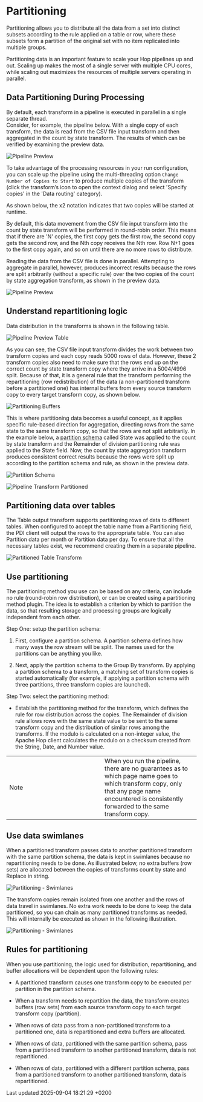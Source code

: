 <div id="header">

# Partitioning

</div>

<div id="content">

<div id="preamble">

<div class="sectionbody">

<div class="paragraph">

Partitioning allows you to distribute all the data from a set into distinct subsets according to the rule applied on a table or row, where these subsets form a partition of the original set with no item replicated into multiple groups.

</div>

<div class="paragraph">

Partitioning data is an important feature to scale your Hop pipelines up and out. Scaling up makes the most of a single server with multiple CPU cores, while scaling out maximizes the resources of multiple servers operating in parallel.

</div>

</div>

</div>

<div class="sect1">

## Data Partitioning During Processing

<div class="sectionbody">

<div class="paragraph">

By default, each transform in a pipeline is executed in parallel in a single separate thread.  
Consider, for example, the pipeline below. With a single copy of each transform, the data is read from the CSV file input transform and then aggregated in the count by state transform. The results of which can be verified by examining the preview data.

</div>

<div class="imageblock">

<div class="content">

![Pipeline Preview](/images/hop-gui/pipeline/partitionining-preview.png)

</div>

</div>

<div class="paragraph">

To take advantage of the processing resources in your run configuration, you can scale up the pipeline using the multi-threading option `Change Number of Copies to Start` to produce multiple copies of the transform (click the transform’s icon to open the context dialog and select 'Specify copies' in the 'Data routing' category).

</div>

<div class="paragraph">

As shown below, the x2 notation indicates that two copies will be started at runtime.

</div>

<div class="paragraph">

By default, this data movement from the CSV file input transform into the count by state transform will be performed in round-robin order. This means that if there are 'N' copies, the first copy gets the first row, the second copy gets the second row, and the Nth copy receives the Nth row. Row N+1 goes to the first copy again, and so on until there are no more rows to distribute.

</div>

<div class="paragraph">

Reading the data from the CSV file is done in parallel. Attempting to aggregate in parallel, however, produces incorrect results because the rows are split arbitrarily (without a specific rule) over the two copies of the count by state aggregation transform, as shown in the preview data.

</div>

<div class="imageblock">

<div class="content">

![Pipeline Preview](/images/hop-gui/pipeline/partitionining-preview-2.png)

</div>

</div>

</div>

</div>

<div class="sect1">

## Understand repartitioning logic

<div class="sectionbody">

<div class="paragraph">

Data distribution in the transforms is shown in the following table.

</div>

<div class="imageblock">

<div class="content">

![Pipeline Preview Table](/images/hop-gui/pipeline/partitionining-preview-table.png)

</div>

</div>

<div class="paragraph">

As you can see, the CSV file input transform divides the work between two transform copies and each copy reads 5000 rows of data. However, these 2 transform copies also need to make sure that the rows end up on the correct count by state transform copy where they arrive in a 5004/4996 split. Because of that, it is a general rule that the transform performing the repartitioning (row redistribution) of the data (a non-partitioned transform before a partitioned one) has internal buffers from every source transform copy to every target transform copy, as shown below.

</div>

<div class="imageblock">

<div class="content">

![Partitioning Buffers](/images/hop-gui/pipeline/partitionining-buffers.png)

</div>

</div>

<div class="paragraph">

This is where partitioning data becomes a useful concept, as it applies specific rule-based direction for aggregation, directing rows from the same state to the same transform copy, so that the rows are not split arbitrarily. In the example below, a [partition schema](metadata-types/partition-schema.4NvvqDYwo9) called State was applied to the count by state transform and the Remainder of division partitioning rule was applied to the State field. Now, the count by state aggregation transform produces consistent correct results because the rows were split up according to the partition schema and rule, as shown in the preview data.

</div>

<div class="imageblock">

<div class="content">

![Partition Schema](/images/hop-gui/pipeline/partitionining-partition-schema.png)

</div>

</div>

<div class="imageblock">

<div class="content">

![Pipeline Transform Partitioned](/images/hop-gui/pipeline/partitionining-partitioned.png)

</div>

</div>

</div>

</div>

<div class="sect1">

## Partitioning data over tables

<div class="sectionbody">

<div class="paragraph">

The Table output transform supports partitioning rows of data to different tables. When configured to accept the table name from a Partitioning field, the PDI client will output the rows to the appropriate table. You can also Partition data per month or Partition data per day. To ensure that all the necessary tables exist, we recommend creating them in a separate pipeline.

</div>

<div class="imageblock">

<div class="content">

![Partitioned Table Transform](/images/hop-gui/pipeline/partitionining-table.png)

</div>

</div>

</div>

</div>

<div class="sect1">

## Use partitioning

<div class="sectionbody">

<div class="paragraph">

The partitioning method you use can be based on any criteria, can include no rule (round-robin row distribution), or can be created using a partitioning method plugin. The idea is to establish a criterion by which to partition the data, so that resulting storage and processing groups are logically independent from each other.

</div>

<div class="paragraph">

Step One: setup the partition schema:

</div>

<div class="olist arabic">

1.  First, configure a partition schema. A partition schema defines how many ways the row stream will be split. The names used for the partitions can be anything you like.

2.  Next, apply the partition schema to the Group By transform. By applying a partition schema to a transform, a matching set of transform copies is started automatically (for example, if applying a partition schema with three partitions, three transform copies are launched).

</div>

<div class="paragraph">

Step Two: select the partitioning method:

</div>

<div class="ulist">

  - Establish the partitioning method for the transform, which defines the rule for row distribution across the copies. The Remainder of division rule allows rows with the same state value to be sent to the same transform copy and the distribution of similar rows among the transforms. If the modulo is calculated on a non-integer value, the Apache Hop client calculates the modulo on a checksum created from the String, Date, and Number value.

</div>

<div class="admonitionblock note">

<table>
<colgroup>
<col style="width: 50%" />
<col style="width: 50%" />
</colgroup>
<tbody>
<tr class="odd">
<td><div class="title">
Note
</div></td>
<td>When you run the pipeline, there are no guarantees as to which page name goes to which transform copy, only that any page name encountered is consistently forwarded to the same transform copy.</td>
</tr>
</tbody>
</table>

</div>

</div>

</div>

<div class="sect1">

## Use data swimlanes

<div class="sectionbody">

<div class="paragraph">

When a partitioned transform passes data to another partitioned transform with the same partition schema, the data is kept in swimlanes because no repartitioning needs to be done. As illustrated below, no extra buffers (row sets) are allocated between the copies of transforms count by state and Replace in string.

</div>

<div class="imageblock">

<div class="content">

![Partitioning - Swimlanes](/images/hop-gui/pipeline/partitionining-swimlanes-1.png)

</div>

</div>

<div class="paragraph">

The transform copies remain isolated from one another and the rows of data travel in swimlanes. No extra work needs to be done to keep the data partitioned, so you can chain as many partitioned transforms as needed. This will internally be executed as shown in the following illustration.

</div>

<div class="imageblock">

<div class="content">

![Partitioning - Swimlanes](/images/hop-gui/pipeline/partitionining-swimlanes-2.png)

</div>

</div>

</div>

</div>

<div class="sect1">

## Rules for partitioning

<div class="sectionbody">

<div class="paragraph">

When you use partitioning, the logic used for distribution, repartitioning, and buffer allocations will be dependent upon the following rules:

</div>

<div class="ulist">

  - A partitioned transform causes one transform copy to be executed per partition in the partition schema.

  - When a transform needs to repartition the data, the transform creates buffers (row sets) from each source transform copy to each target transform copy (partition).

  - When rows of data pass from a non-partitioned transform to a partitioned one, data is repartitioned and extra buffers are allocated.

  - When rows of data, partitioned with the same partition schema, pass from a partitioned transform to another partitioned transform, data is not repartitioned.

  - When rows of data, partitioned with a different partition schema, pass from a partitioned transform to another partitioned transform, data is repartitioned.

</div>

</div>

</div>

</div>

<div id="footer">

<div id="footer-text">

Last updated 2025-09-04 18:21:29 +0200

</div>

</div>

